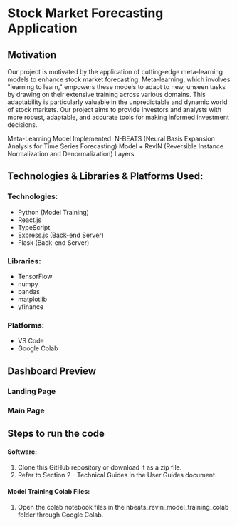# Stock Market Forecasting Application

## Motivation
Our project is motivated by the application of cutting-edge meta-learning models to enhance stock market forecasting. Meta-learning, which involves "learning to learn," empowers these models to adapt to new, unseen tasks by drawing on their extensive training across various domains. This adaptability is particularly valuable in the unpredictable and dynamic world of stock markets. Our project aims to provide investors and analysts with more robust, adaptable, and accurate tools for making informed investment decisions.

Meta-Learning Model Implemented:
N-BEATS (Neural Basis Expansion Analysis for Time Series Forecasting) Model + RevIN (Reversible Instance Normalization and Denormalization) Layers

## Technologies & Libraries & Platforms Used:
### Technologies:
- Python (Model Training)
- React.js
- TypeScript
- Express.js (Back-end Server)
- Flask (Back-end Server)

### Libraries:
- TensorFlow
- numpy
- pandas
- matplotlib
- yfinance

### Platforms:
- VS Code
- Google Colab

## Dashboard Preview
### Landing Page

### Main Page


## Steps to run the code
#### Software:
1. Clone this GitHub repository or download it as a zip file.
2. Refer to Section 2 - Technical Guides in the User Guides document.

#### Model Training Colab Files:
1. Open the colab notebook files in the nbeats_revin_model_training_colab folder through Google Colab.
